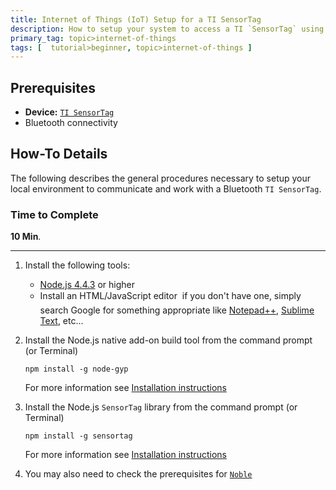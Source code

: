 ```yaml
---
title: Internet of Things (IoT) Setup for a TI SensorTag
description: How to setup your system to access a TI `SensorTag` using Bluetooth and Node.js
primary_tag: topic>internet-of-things
tags: [  tutorial>beginner, topic>internet-of-things ]
---
```

## Prerequisites  
 - **Device:** [`TI SensorTag`](http://www.ti.com/ww/de/wireless_connectivity/sensortag/)
 - Bluetooth connectivity

## How-To Details
The following describes the general procedures necessary to setup your local environment to communicate and work with a Bluetooth `TI SensorTag`.

### Time to Complete
**10 Min**.

---


1. Install the following tools:
    - [Node.js 4.4.3](https://nodejs.org/en/blog/release/v4.4.3/) or higher
    - Install an HTML/JavaScript editor &#151; if you don't have one, simply search Google for something appropriate like [Notepad++](https://notepad-plus-plus.org/), [Sublime Text](http://www.sublimetext.com/), etc...

2. Install the Node.js native add-on build tool from the command prompt (or Terminal)

    `npm install -g node-gyp`

    For more information see [Installation instructions](https://github.com/nodejs/node-gyp)

3. Install the Node.js `SensorTag` library from the command prompt (or Terminal)

    `npm install -g sensortag`

    For more information see [Installation instructions](https://www.npmjs.com/package/sensortag)

4. You may also need to check the prerequisites for [`Noble`](https://github.com/sandeepmistry/noble#prerequisites)
